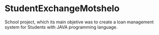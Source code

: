 # StudentExchangeMotshelo
School project, which its main objetive was to create a loan management system for Students with JAVA programming language.
